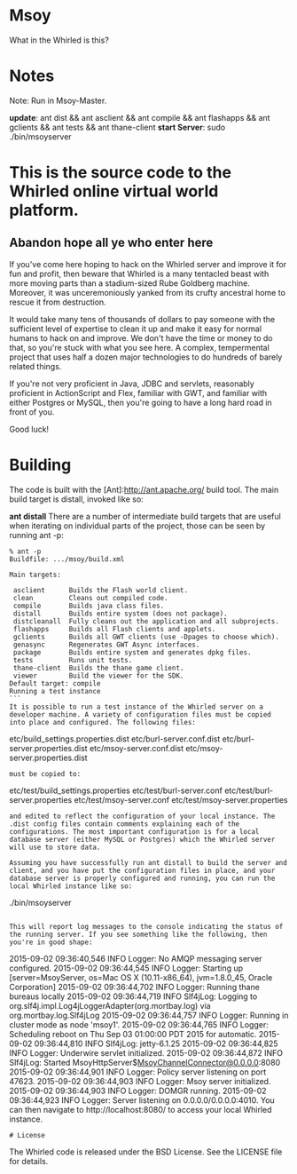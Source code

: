 # Msoy
What in the Whirled is this?

# Notes
Note: Run in Msoy-Master.

**update**: ant dist && ant asclient && ant compile && ant flashapps && ant gclients && ant tests && ant thane-client
**start Server**: sudo ./bin/msoyserver

# This is the source code to the Whirled online virtual world platform.

## Abandon hope all ye who enter here

If you've come here hoping to hack on the Whirled server and improve it for fun and profit, then beware that Whirled is a many tentacled beast with more moving parts than a stadium-sized Rube Goldberg machine. Moreover, it was unceremoniously yanked from its crufty ancestral home to rescue it from destruction.

It would take many tens of thousands of dollars to pay someone with the sufficient level of expertise to clean it up and make it easy for normal humans to hack on and improve. We don't have the time or money to do that, so you're stuck with what you see here. A complex, tempermental project that uses half a dozen major technologies to do hundreds of barely related things.

If you're not very proficient in Java, JDBC and servlets, reasonably proficient in ActionScript and Flex, familiar with GWT, and familiar with either Postgres or MySQL, then you're going to have a long hard road in front of you.

Good luck!

# Building

The code is built with the [Ant]:http://ant.apache.org/ build tool. The main build target is distall, invoked like so:

**ant distall**
There are a number of intermediate build targets that are useful when iterating on individual parts of the project, those can be seen by running ant -p:

````
% ant -p
Buildfile: .../msoy/build.xml

Main targets:

 asclient      Builds the Flash world client.
 clean         Cleans out compiled code.
 compile       Builds java class files.
 distall       Builds entire system (does not package).
 distcleanall  Fully cleans out the application and all subprojects.
 flashapps     Builds all Flash clients and applets.
 gclients      Builds all GWT clients (use -Dpages to choose which).
 genasync      Regenerates GWT Async interfaces.
 package       Builds entire system and generates dpkg files.
 tests         Runs unit tests.
 thane-client  Builds the thane game client.
 viewer        Build the viewer for the SDK.
Default target: compile
Running a test instance
```
It is possible to run a test instance of the Whirled server on a developer machine. A variety of configuration files must be copied into place and configured. The following files:

```` 
etc/build_settings.properties.dist
etc/burl-server.conf.dist
etc/burl-server.properties.dist
etc/msoy-server.conf.dist
etc/msoy-server.properties.dist 
```
must be copied to:
````
etc/test/build_settings.properties
etc/test/burl-server.conf
etc/test/burl-server.properties
etc/test/msoy-server.conf
etc/test/msoy-server.properties
```
and edited to reflect the configuration of your local instance. The .dist config files contain comments explaining each of the configurations. The most important configuration is for a local database server (either MySQL or Postgres) which the Whirled server will use to store data.

Assuming you have successfully run ant distall to build the server and client, and you have put the configuration files in place, and your database server is properly configured and running, you can run the local Whirled instance like so:

```` 
./bin/msoyserver 
```

This will report log messages to the console indicating the status of the running server. If you see something like the following, then you're in good shape:
````
2015-09-02 09:36:40,546 INFO Logger: No AMQP messaging server configured.
2015-09-02 09:36:44,545 INFO Logger: Starting up [server=MsoyServer, os=Mac OS X (10.11-x86_64), jvm=1.8.0_45, Oracle Corporation]
2015-09-02 09:36:44,702 INFO Logger: Running thane bureaus locally
2015-09-02 09:36:44,719 INFO Slf4jLog: Logging to org.slf4j.impl.Log4jLoggerAdapter(org.mortbay.log) via org.mortbay.log.Slf4jLog
2015-09-02 09:36:44,757 INFO Logger: Running in cluster mode as node 'msoy1'.
2015-09-02 09:36:44,765 INFO Logger: Scheduling reboot on Thu Sep 03 01:00:00 PDT 2015 for automatic.
2015-09-02 09:36:44,810 INFO Slf4jLog: jetty-6.1.25
2015-09-02 09:36:44,825 INFO Logger: Underwire servlet initialized.
2015-09-02 09:36:44,872 INFO Slf4jLog: Started MsoyHttpServer$MsoyChannelConnector@0.0.0.0:8080
2015-09-02 09:36:44,901 INFO Logger: Policy server listening on port 47623.
2015-09-02 09:36:44,903 INFO Logger: Msoy server initialized.
2015-09-02 09:36:44,903 INFO Logger: DOMGR running.
2015-09-02 09:36:44,923 INFO Logger: Server listening on 0.0.0.0/0.0.0.0:4010.
You can then navigate to http://localhost:8080/ to access your local Whirled instance.
```
# License
````
The Whirled code is released under the BSD License. See the LICENSE file for details.
```

